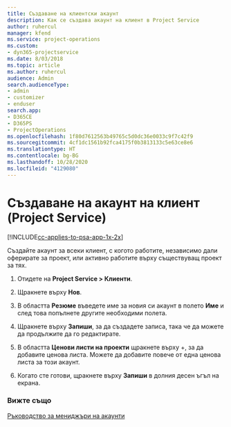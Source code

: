 ```yaml
---
title: Създаване на клиентски акаунт
description: Как се създава акаунт на клиент в Project Service
author: ruhercul
manager: kfend
ms.service: project-operations
ms.custom:
- dyn365-projectservice
ms.date: 8/03/2018
ms.topic: article
ms.author: ruhercul
audience: Admin
search.audienceType:
- admin
- customizer
- enduser
search.app:
- D365CE
- D365PS
- ProjectOperations
ms.openlocfilehash: 1f80d7612563b49765c5d0dc36e0033c9f7c42f9
ms.sourcegitcommit: 4cf1dc1561b92fca4175f0b3813133c5e63ce8e6
ms.translationtype: HT
ms.contentlocale: bg-BG
ms.lasthandoff: 10/28/2020
ms.locfileid: "4129080"
---
```

# <a name="create-a-customer-account-project-service"></a>Създаване на акаунт на клиент (Project Service)

[!INCLUDE[cc-applies-to-psa-app-1x-2x](../includes/cc-applies-to-psa-app-1x-2x.md)]

Създайте акаунт за всеки клиент, с когото работите, независимо дали оферирате за проект, или активно работите върху съществуващ проект за тях.  
  
1.  Отидете на **Project Service > Клиенти**.  
  
2.  Щракнете върху **Нов**.  
  
3.  В областта **Резюме** въведете име за новия си акаунт в полето **Име** и след това попълнете другите необходими полета.  
  
4.  Щракнете върху **Запиши**, за да създадете записа, така че да можете да продължите да го редактирате.  
  
5.  В областта **Ценови листи на проекти** щракнете върху +, за да добавите ценова листа. Можете да добавите повече от една ценова листа за този акаунт.  
  
6.  Когато сте готови, щракнете върху **Запиши** в долния десен ъгъл на екрана.  
  
### <a name="see-also"></a>Вижте също  
 [Ръководство за мениджъри на акаунти](../psa/account-manager-guide.md)
